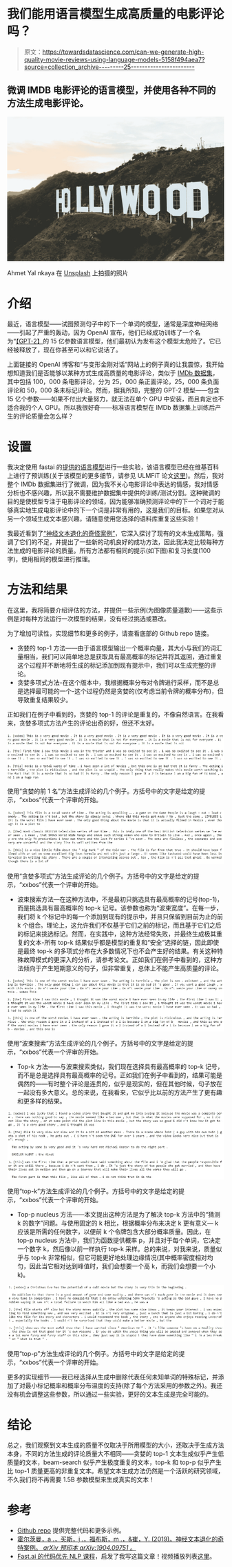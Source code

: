 # 我们能用语言模型生成高质量的电影评论吗？

> 原文：<https://towardsdatascience.com/can-we-generate-high-quality-movie-reviews-using-language-models-5158f494aea7?source=collection_archive---------25----------------------->

## 微调 IMDB 电影评论的语言模型，并使用各种不同的方法生成电影评论。

![](img/9d3c9b053dd84a6b686b9eb15cdfbf25.png)

Ahmet Yal nkaya 在 [Unsplash](https://unsplash.com?utm_source=medium&utm_medium=referral) 上拍摄的照片

# 介绍

最近，语言模型——试图预测句子中的下一个单词的模型，通常是深度神经网络——引起了严重的轰动，因为 OpenAI 宣布，他们已经成功训练了一个名为“[【GPT-2】](https://openai.com/blog/better-language-models/)的 15 亿参数语言模型，他们最初认为发布这个模型太危险了。它已经被释放了，现在你甚至可以和它说话了。

上面链接的 OpenAI 博客和“与变形金刚对话”网站上的例子真的让我震惊，我开始想知道我们是否能够以某种方式生成高质量的电影评论，类似于 [IMDb 数据集](http://ai.stanford.edu/~amaas/data/sentiment/)，其中包括 100，000 条电影评论，分为 25，000 条正面评论，25，000 条负面评论和 50，000 条未标记评论。然而，据我所知，完整的 GPT-2 模型——包含 15 亿个参数——如果不付出大量努力，就无法在单个 GPU 中安装，而且肯定也不适合我的个人 GPU。所以我很好奇——标准语言模型在 IMDb 数据集上训练后产生的评论质量会怎么样？

# 设置

我决定使用 fastai 的[提供的语言模型](https://docs.fast.ai/text.html)进行一些实验，该语言模型已经在维基百科上进行了预训练(关于该模型的更多细节，请参见 ULMFiT 论文[这里](https://arxiv.org/abs/1801.06146))。然后，我对整个 IMDb 数据集进行了微调，因为我不关心电影评论中表达的情感，我对情感分析也不感兴趣，所以我不需要维护数据集中提供的训练/测试分割。这种微调的目的是使模型专注于电影评论的领域，因为能够准确预测评论中的下一个词对于能够真实地生成电影评论中的下一个词是非常有用的，这是我们的目标。如果您对从另一个领域生成文本感兴趣，请随意使用您选择的语料库重复这些实验！

我最近看到了[“神经文本退化的奇怪案例”](https://arxiv.org/abs/1904.09751)，它深入探讨了现有的文本生成策略，强调了它们的不足，并提出了一些新的动机良好的成功方法，因此我决定比较每种方法生成的电影评论的质量。所有方法都有相同的提示(如下图)和复习长度(100 字)，使用相同的模型进行推理。

# 方法和结果

在这里，我将简要介绍评估的方法，并提供一些示例(为图像质量道歉)——这些示例是对每种方法运行一次模型的结果，没有经过挑选或篡改。

为了增加可读性，实现细节和更多的例子，请查看底部的 Github repo 链接。

*   贪婪的 top-1 方法——由于语言模型输出一个概率向量，其大小与我们的词汇量相当，我们可以简单地总是获取具有最高概率的标记并将其返回，通过重复这个过程并不断地将生成的标记添加到现有提示中，我们可以生成完整的评论。
*   贪婪多项式方法-在这个版本中，我根据概率分布对令牌进行采样，而不是总是选择最可能的一个-这个过程仍然是贪婪的(仅考虑当前令牌的概率分布)，但导致重复结果较少。

正如我们在例子中看到的，贪婪的 top-1 的评论是重复的，不像自然语言。在我看来，贪婪多项式方法产生的评论出奇的好，但还不太好。

![](img/2eeffa7a968d7483ec5c1879a1d8a690.png)

使用“贪婪的前 1 名”方法生成评论的几个例子。方括号中的文字是给定的提示，“xxbos”代表一个评审的开始。

![](img/c4606940c9104911646c87b9980766b0.png)

使用“贪婪多项式”方法生成评论的几个例子。方括号中的文字是给定的提示，“xxbos”代表一个评审的开始。

*   波束搜索方法—在这种方法中，不是最初只挑选具有最高概率的记号(top-1)，而是挑选具有最高概率的 top-k 记号。该参数也称为“波束宽度”。在每一步，我们将 k 个标记中的每一个添加到现有的提示中，并且只保留到目前为止的前 k 个组合。理论上，这允许我们不仅基于它们之前的标记，而且基于它们之后的标记来挑选标记。然而，在实践中，这种方法经常失败，并最终生成极其重复的文本-所有 top-k 结果似乎都是模型的重复和“安全”选择的链，因此即使是最终 top-k 的多项式分布在大多数情况下也不会产生好的结果。有关这种特殊故障模式的更深入的分析，请参考论文。正如我们在例子中看到的，这种方法倾向于产生短期意义的句子，但非常重复，总体上不能产生高质量的评论。

![](img/61d7b544f1cb131e23b753f52f0670d8.png)

使用“波束搜索”方法生成评论的几个例子。方括号中的文字是给定的提示，“xxbos”代表一个评审的开始。

*   Top-k 方法——与波束搜索类似，我们现在选择具有最高概率的 top-k 记号，而不是总是选择具有最高概率的记号。正如我们在例子中看到的，结果可能是偶然的——有时整个评论是连贯的，似乎是现实的，但在其他时候，句子放在一起没有多大意义。总的来说，在我看来，它似乎比以前的方法产生了更有趣和更多样的结果。

![](img/a8687244eb42f0df1f01219d4a149e25.png)

使用“top-k”方法生成评论的几个例子。方括号中的文字是给定的提示，“xxbos”代表一个评审的开始。

*   Top-p nucleus 方法——本文提出这种方法是为了解决 top-k 方法中的“猜测 k 的数字”问题。与使用固定的 k 相比，根据概率分布来决定 k 更有意义— k 应该是所需的任何数字，以便前 k 个令牌包含大部分概率质量。因此，在 top-p nucleus 方法中，我们为函数提供概率 p，并且对于每个单词，它决定一个数字 k，然后像以前一样执行 top-k 采样。总的来说，对我来说，质量似乎与 top-k 非常相似，但它可能更好地处理边缘情况(其中概率密度相对均匀，因此当它相对达到峰值时，我们会想要一个高 k，而我们会想要一个小 k)。

![](img/6b461690b953026b2c849a3f9307c311.png)

使用“top-p”方法生成评论的几个例子。方括号中的文字是给定的提示，“xxbos”代表一个评审的开始。

更多的实现细节——我已经选择从生成中删除代表任何未知单词的特殊标记，并添加了对最小标记概率和概率分布温度的支持(除了每个方法采用的参数之外)。我还没有机会调整这些参数，所以通过一些实验，更好的文本生成是完全可能的。

# 结论

总之，我们观察到文本生成的质量不仅取决于所用模型的大小，还取决于生成方法本身，不同的方法生成的评论质量大不相同——贪婪的 top-1 文本生成似乎产生低质量的文本，beam-search 似乎产生极度重复的文本，top-k 和 top-p 似乎产生比 top-1 质量更高的非重复文本。希望文本生成方法仍然是一个活跃的研究领域，不久我们将不再需要 1.5B 参数模型来生成真实的文本！

# 参考

*   [Github repo](https://github.com/orendar/imdb_text_generation) 提供完整代码和更多示例。
*   [霍尔茨曼，a .，买斯，j .，福布斯，m .，&崔，Y. (2019)。神经文本退化的奇特案例。 *arXiv 预印本 arXiv:1904.09751* 。](https://arxiv.org/abs/1904.09751)
*   [Fast.ai 的代码优先 NLP 课程](https://www.fast.ai/2019/07/08/fastai-nlp/)，启发了我写这篇文章！视频播放列表[这里](https://www.youtube.com/playlist?list=PLtmWHNX-gukKocXQOkQjuVxglSDYWsSh9)。